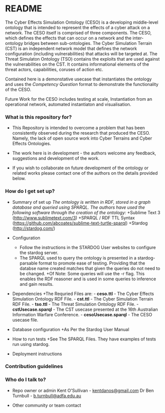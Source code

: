 # README #

The Cyber Effects Simulation Ontology (CESO) is a developing middle-level ontology that is intended to represent the effects of a cyber attack on a network.
The CESO itself is comprised of three components. The CESO, which defines the effects that can occur on a network and the inter-ontology bridges between sub-ontologies. 
The Cyber Simulation Terrain (CST) is an independent network model that defines the network configuration (including vulnerabilities) that attacks will be targeted at.
The Threat Simulaton Ontology (TSO) contains the exploits that are used against the vulnerabilities on the CST. It contains informational elements of the threat actors, capabilities, coruses of action etc. 

Contained here is a demonstative usecase that instantiates the ontology and uses the *Competency Question* format to demonstrate the functionality of the CESO.

Future Work for the CESO includes testing at scale, Instantiation from an operational network, automated instantiaton and visualisation. 

### What is this repository for? ###

* This Repository is intended to overcome a problem that has been consistently observed during the research that produced the CESO. Namely, the lack of open source work into Cyber Terrains and Cyber Effects Ontologies.

* The work here is in development - the authors welcome any feedback, suggestions and development of the work. 

* If you wish to collaborate on future development of the ontology or related works please contact one of the authors on the details provided below. 

### How do I get set up? ###

* Summary of set up
*The ontology is written in RDF, stored in a graph database and queried using SPARQL. The authors have used the following software through the creation of the ontology:*
	+Sublime Text 3 (http://www.sublimetext.com/3)
	+SPARQL / RDF TTL Syntax (https://github.com/abcoates/sublime-text-turtle-sparql)
	+Stardog (http://stardog.com/)

* Configuration
	+ Follow the instructions in the STARDOG User websites to configure the stardog server. 
	+ The SPARQL used to query the ontology is presented in a stardog-parsable format to promote ease of testing. Providing that the databse name created matches that given the queries do not need to be changed. 
	+Of Note: Some queries will use the -r flag. This enables the RDF reasoner and is used in some queries to inference and gain results. 

* Dependencies
	+The Requried Files are:
		- **ceso.ttl** - The Cyber Effects Simulation Ontology RDF File. 
		- **cst.ttl** - The Cyber Simulation Terrain RDF File. 
		- **tso.ttl** - The Threat Simulation Ontology RDF File.
		- **cstUsecase.sparql** - The CST usecase presented at the 16th Australian Information Warfare Conference. 
		- **cesoUsecase.sparql** - The CESO usecase file. 

* Database configuration
	+As Per the Stardog User Manual

* How to run tests
	+See The SPARQL Files. They have examples of tests run using stardog. 
	
* Deployment instructions

### Contribution guidelines ###



### Who do I talk to? ###

* Repo owner or admin
Kent O'Sullivan - kentdanos@gmail.com
Dr Ben Turnbull - b.turnbull@adfa.edu.au

* Other community or team contact